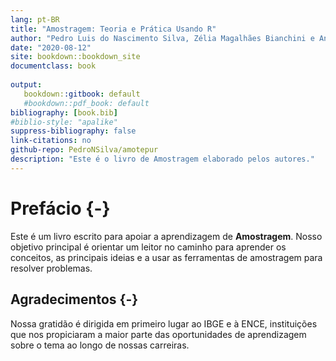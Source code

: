 ```yaml
---
lang: pt-BR
title: "Amostragem: Teoria e Prática Usando R"
author: "Pedro Luis do Nascimento Silva, Zélia Magalhães Bianchini e Antonio José Ribeiro Dias"
date: "2020-08-12"
site: bookdown::bookdown_site
documentclass: book
  
output:
   bookdown::gitbook: default
   #bookdown::pdf_book: default
bibliography: [book.bib]
#biblio-style: "apalike"
suppress-bibliography: false
link-citations: no
github-repo: PedroNSilva/amotepur
description: "Este é o livro de Amostragem elaborado pelos autores."
---
```


# Prefácio {-}

Este é um livro escrito para apoiar a aprendizagem de **Amostragem**. Nosso objetivo principal é orientar um leitor no caminho para aprender os conceitos, as principais ideias e a usar as ferramentas de amostragem para resolver problemas.


## Agradecimentos {-}

Nossa gratidão é dirigida em primeiro lugar ao IBGE e à ENCE, instituições que nos propiciaram a maior parte das oportunidades de aprendizagem sobre o tema ao longo de nossas carreiras.


